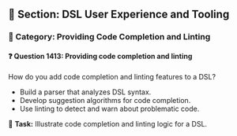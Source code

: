 ## 📘 Section: DSL User Experience and Tooling  
### 🔹 Category: Providing Code Completion and Linting  
#### ❓ Question 1413: Providing code completion and linting

How do you add code completion and linting features to a DSL?

- Build a parser that analyzes DSL syntax.
- Develop suggestion algorithms for code completion.
- Use linting to detect and warn about problematic code.

🔧 **Task:** Illustrate code completion and linting logic for a DSL.
